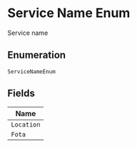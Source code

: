 
# Service Name Enum

Service name

## Enumeration

`ServiceNameEnum`

## Fields

| Name |
|  --- |
| `Location` |
| `Fota` |


